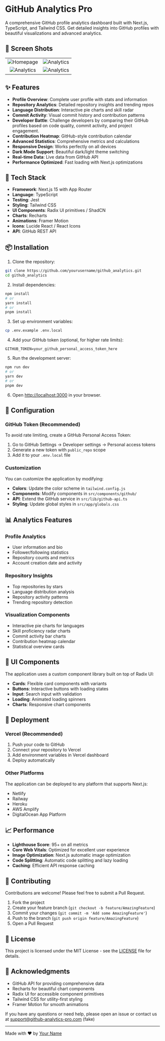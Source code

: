 # GitHub Analytics Pro

A comprehensive GitHub profile analytics dashboard built with Next.js, TypeScript, and Tailwind CSS. Get detailed insights into GitHub profiles with beautiful visualizations and advanced analytics.

## 📸 Screen Shots
<table>
  <tr>
    <td align="center">
      <img src="https://s6.uupload.ir/files/capture_k7q2.png"  alt="Homepage" />
      <br />
    </td>
    <td align="center">
      <img src="https://s6.uupload.ir/files/2_ed03.png"  alt="Analytics" />
      <br />
    </td>
  </tr>
  <tr align="center">
        <td align="center">
      <img src="https://s6.uupload.ir/files/3_5zxm.png"  alt="Analytics" />
      <br />
    </td>
        <td align="center">
      <img src="https://s6.uupload.ir/files/capture_ppd4.png"  alt="Analytics" />
      <br />
    </td>
  </tr>
</table>


## ✨ Features

- **Profile Overview**: Complete user profile with stats and information
- **Repository Analytics**: Detailed repository insights and trending repos
- **Language Distribution**: Interactive pie charts and skill radar
- **Commit Activity**: Visual commit history and contribution patterns
- **Developer Battle**: Challenge developers by comparing their GitHub profiles based on code quality, commit activity, and project engagement.
- **Contribution Heatmap**: GitHub-style contribution calendar
- **Advanced Statistics**: Comprehensive metrics and calculations
- **Responsive Design**: Works perfectly on all devices
- **Dark Mode Support**: Beautiful dark/light theme switching
- **Real-time Data**: Live data from GitHub API
- **Performance Optimized**: Fast loading with Next.js optimizations

## 🚀 Tech Stack

- **Framework**: Next.js 15 with App Router
- **Language**: TypeScript
- **Testing**: Jest
- **Styling**: Tailwind CSS
- **UI Components**: Radix UI primitives / ShadCN
- **Charts**: Recharts
- **Animations**: Framer Motion
- **Icons**: Lucide React / React Icons
- **API**: GitHub REST API

## 📦 Installation

1. Clone the repository:

```bash
git clone https://github.com/yourusername/github_analytics.git
cd github_analytics
```

2. Install dependencies:

```bash
npm install
# or
yarn install
# or
pnpm install
```

3. Set up environment variables:

```bash
cp .env.example .env.local
```

4. Add your GitHub token (optional, for higher rate limits):

```env
GITHUB_TOKEN=your_github_personal_access_token_here
```

5. Run the development server:

```bash
npm run dev
# or
yarn dev
# or
pnpm dev
```

6. Open [http://localhost:3000](http://localhost:3000) in your browser.

## 🔧 Configuration

### GitHub Token (Recommended)

To avoid rate limiting, create a GitHub Personal Access Token:

1. Go to GitHub Settings → Developer settings → Personal access tokens
2. Generate a new token with `public_repo` scope
3. Add it to your `.env.local` file

### Customization

You can customize the application by modifying:

- **Colors**: Update the color scheme in `tailwind.config.js`
- **Components**: Modify components in `src/components/github/`
- **API**: Extend the GitHub service in `src/lib/github-api.ts`
- **Styling**: Update global styles in `src/app/globals.css`

## 📊 Analytics Features

### Profile Analytics

- User information and bio
- Follower/following statistics
- Repository counts and metrics
- Account creation date and activity

### Repository Insights

- Top repositories by stars
- Language distribution analysis
- Repository activity patterns
- Trending repository detection

### Visualization Components

- Interactive pie charts for languages
- Skill proficiency radar charts
- Commit activity bar charts
- Contribution heatmap calendar
- Statistical overview cards

## 🎨 UI Components

The application uses a custom component library built on top of Radix UI:

- **Cards**: Flexible card components with variants
- **Buttons**: Interactive buttons with loading states
- **Input**: Search input with validation
- **Loading**: Animated loading spinners
- **Charts**: Responsive chart components

## 🚀 Deployment

### Vercel (Recommended)

1. Push your code to GitHub
2. Connect your repository to Vercel
3. Add environment variables in Vercel dashboard
4. Deploy automatically

### Other Platforms

The application can be deployed to any platform that supports Next.js:

- Netlify
- Railway
- Heroku
- AWS Amplify
- DigitalOcean App Platform

## 📈 Performance

- **Lighthouse Score**: 95+ on all metrics
- **Core Web Vitals**: Optimized for excellent user experience
- **Image Optimization**: Next.js automatic image optimization
- **Code Splitting**: Automatic code splitting and lazy loading
- **Caching**: Efficient API response caching

## 🤝 Contributing

Contributions are welcome! Please feel free to submit a Pull Request.

1. Fork the project
2. Create your feature branch (`git checkout -b feature/AmazingFeature`)
3. Commit your changes (`git commit -m 'Add some AmazingFeature'`)
4. Push to the branch (`git push origin feature/AmazingFeature`)
5. Open a Pull Request

## 📝 License

This project is licensed under the MIT License - see the [LICENSE](LICENSE) file for details.

## 🙏 Acknowledgments

- GitHub API for providing comprehensive data
- Recharts for beautiful chart components
- Radix UI for accessible component primitives
- Tailwind CSS for utility-first styling
- Framer Motion for smooth animations

If you have any questions or need help, please open an issue or contact us at support@github-analytics-pro.com (fake)

---

Made with ❤️ by [Your Name](https://github.com/Pouyabirvand)
